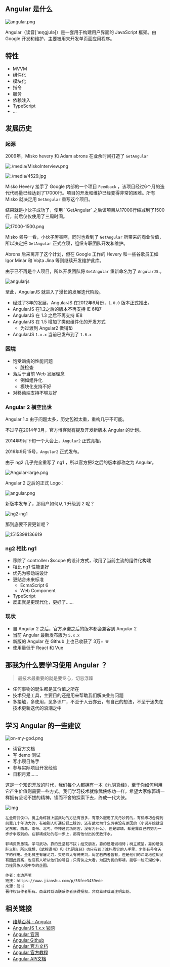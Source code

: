 ## Angular 是什么

![angular.png](./media/angular.png)

Angular（读音['æŋgjʊlə]）是一套用于构建用户界面的 JavaScript 框架。由 Google 开发和维护，主要被用来开发单页面应用程序。

## 特性

- MVVM
- 组件化
- 模块化
- 指令
- 服务
- 依赖注入
- TypeScript
- ...


## 发展历史

### 起源

2009年，Misko hevery 和 Adam abrons 在业余时间打造了 `GetAngular`

![./media/MiskoInterview.png](./media/MiskoInterview.png)

![./media/4529.jpg](./media/4529.jpg)



Misko Hevery 接手了 Google 内部的一个项目 `Feedback` ，该项目经过6个月的迭代代码量已经达到了17000行。项目的开发和维护已经变得非常的困难。所有 Misko 就决定用 `GetAngular` 重写这个项目。

结果就是小伙子成功了，使用 ``GetAngular` 之后该项目从17000行缩减到了1500行，前后仅仅使用了三周时间。

![17000-1500.png](./media/17000-1500.png)

Misko 领导一看，小伙子厉害啊，同时也看到了 `GetAngular` 所带来的商业价值，所以决定把  `GetAngular` 正式立项，组织专职团队开发和维护。

Abrons 后来离开了这个计划，但在 Google 工作的 Hevery 和一些谷歌员工如 Igor Minár 和 Vojta Jína 等则继续开发维护此库。

由于已不再是个人项目，所以开发团队将 `GetAngular` 重新命名为了 `AngularJS` 。

![angularjs](./media/AngularJS-large.png)

至此，AngularJS 就进入了漫长的发展迭代阶段。

- 经过了3年的发展，AngularJS 在2012年6月份，`1.0.0` 版本正式推出。
- AngularJS 在1.2之后的版本不再支持 IE 6和7
- AngularJS 在 1.3 之后不再支持 IE8
- AngularJS 在 1.5 增加了类似组件化的开发方式
  - 为过渡到 Angular2 做铺垫
- AngularJS `1.x.x` 当前已发布到了 `1.6.x`

### 困境

- 饱受诟病的性能问题
  - 脏检查
- 落后于当前 Web 发展理念
  - 例如组件化
  - 模块化支持不好
- 对移动端支持不够友好

### Angular 2 横空出世

Angular 1.x 由于问题太多，历史包袱太重，重构几乎不可能。

不过早在2014年3月，官方博客就有提及开发新版本 Angular 的计划。

2014年9月下旬一个大会上，`Angular2` 正式亮相。

2016年9月15号，`Angular2` 正式发布。

由于 ng2 几乎完全重写了 ng1 ，所以官方把2之后的版本都称之为 Angular。

![Angular-large.png](./media/Angular-large.png)

Angular 2 之后的正式 Logo：

![angular.png](./media/angular.png)

新版本发布了，那用户如何从 1 升级到 2 呢？

![ng2-ng1](./media/ng2-ng1.png)

那到底要不要更新呢？

![1515398136619](media/mountain.png)

### ng2 相比 ng1

- 移除了 controller+$scope 的设计方式，改用了当前主流的组件化构建
- 相比 ng1 性能更好
- 优先为移动端设计
- 更贴合未来标准
  - EcmaScript 6
  - Web Component
- TypeScript
- 反正就是更现代化，更好了......

### 现状

- 自 Angular 2 之后，官方承诺之后的版本都会兼容到 Angular 2
- 当前 Angular 最新发布版为 `5.x.x`
- 新版的 Angular 在 Github 上也已收获了 3万+ ☆
- 使用量低于 React 和 Vue

## 那我为什么要学习使用 Angular ？

> 最技术最重要的就是要专心，切忌浮躁

- 任何事物的诞生都是其价值之所在
- 技术只是工具，主要目的还是用来帮助我们解决业务问题
- 多接触，多使用，见多识广，不至于人云亦云，有自己的想法，不至于迷失在技术更新迭代的浪潮之中

## 学习 Angular 的一些建议

![on-my-god.png](./media/on-my-god.png)

- 读官方文档
- 写 demo 测试
- 写小项目练手
- 参与实际项目开发经验
- 日积月累......

这是一个知识开放的时代，我们每个人都拥有一本《九阴真经》，至于你如何利用它产生价值则需要一些方式。我们学习技术就像武侠练功一样，希望大家像郭靖一样拥有坚韧不拔的精神，锲而不舍的探索下去，终成一代大侠。

![img](https://timgsa.baidu.com/timg?image&quality=80&size=b9999_10000&sec=1515419600105&di=0adaf3d00289c04fbf2525fa15006255&imgtype=0&src=http%3A%2F%2Fphotocdn.sohu.com%2F20150409%2Fmp10041383_1428590888019_1_th.jpeg)

```
在金庸武侠中，男主角练就上层武功的方法有很多，有意外服用了灵丹妙药的，有机缘巧合得到前辈几十年功力的，有被别人打通任督二脉的，还有武功为什么厉害没有原因的（小说开始就设定东邪、西毒、南帝、北丐、中神通武功厉害，没有为什么），但是郭靖，却是靠自己的努力一步步争取到的。在郭靖成功的每一步上，都有他付出的无数汗水。

郭靖资质愚钝，学习武功，靠的是坚韧不拔；结交朋友，靠的是坦诚相待；树立威望，靠的是侠肝义胆。所以我想，《武穆遗书》和《九阴真经》也只有到了诚朴质实的人手里，才能有号令天下的作用。金毛狮王有屠龙刀，灭绝师太有倚天剑，周芷若两者皆有，但是他们的江湖地位却没有因此提高，也没有人听从他们的号召；只有侠之大者，为国为民的郭靖，能够一统江湖纷争，力挫异族入侵中华的企图。

作者：水边芦苇
链接：https://www.jianshu.com/p/58fee3439ede
來源：简书
著作权归作者所有。商业转载请联系作者获得授权，非商业转载请注明出处。
```

## 相关链接

- [维基百科 - Angular](https://zh.wikipedia.org/wiki/Angular)
- [AngularJS 1.x.x 官网](https://angularjs.org/)
- [Angular 官网](https://angular.io/)
- [Angular Github](https://github.com/angular/angular)
- [Angular 官方文档](https://angular.io/docs)
- [Angular 官方教程](https://angular.io/tutorial)
- [Angular APi文档](https://angular.io/api)